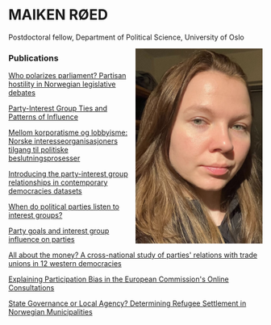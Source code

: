# **MAIKEN RØED**

Postdoctoral fellow, Department of Political Science, University of Oslo

<img align="right" src="https://github.com/maikenro/maikenro.github.io/blob/main/images/m.jpg" width=50% height=50%>

### **Publications**
[Who polarizes parliament? Partisan hostility in Norwegian legislative debates](https://doi.org/10.1177/13540688231215003)

[Party-Interest Group Ties and Patterns of Influence](https://doi.org/10.1177/00323217231202596)

[Mellom korporatisme og lobbyisme: Norske interesseorganisasjoners tilgang til politiske beslutningsprosesser](https://doi.org/10.18261/nost.7.4-5.3)

[Introducing the party-interest group relationships in contemporary democracies datasets](https://doi.org/10.1177/13540688221075591)

[When do political parties listen to interest groups?](https://doi.org/10.1177/13540688211062832)

[Party goals and interest group influence on parties](https://doi.org/10.1080/01402382.2021.1921496)

[All about the money? A cross-national study of parties' relations with trade unions in 12 western democracies](https://doi.org/10.1177/1354068819862143)

[Explaining Participation Bias in the European Commission's Online Consultations](https://doi.org/10.1111/jcms.12754)

[State Governance or Local Agency? Determining Refugee Settlement in Norwegian Municipalities](http://urn.nb.no/URN:NBN:no-70993)
